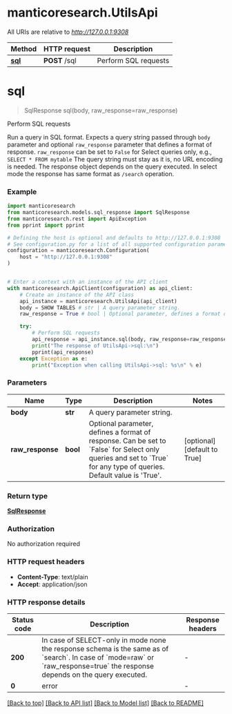 # manticoresearch.UtilsApi

All URIs are relative to *http://127.0.0.1:9308*

Method | HTTP request | Description
------------- | ------------- | -------------
[**sql**](UtilsApi.md#sql) | **POST** /sql | Perform SQL requests


# **sql**
> SqlResponse sql(body, raw_response=raw_response)

Perform SQL requests

Run a query in SQL format.
Expects a query string passed through `body` parameter and optional `raw_response` parameter that defines a format of response.
`raw_response` can be set to `False` for Select queries only, e.g., `SELECT * FROM mytable`
The query string must stay as it is, no URL encoding is needed.
The response object depends on the query executed. In select mode the response has same format as `/search` operation.


### Example


```python
import manticoresearch
from manticoresearch.models.sql_response import SqlResponse
from manticoresearch.rest import ApiException
from pprint import pprint

# Defining the host is optional and defaults to http://127.0.0.1:9308
# See configuration.py for a list of all supported configuration parameters.
configuration = manticoresearch.Configuration(
    host = "http://127.0.0.1:9308"
)


# Enter a context with an instance of the API client
with manticoresearch.ApiClient(configuration) as api_client:
    # Create an instance of the API class
    api_instance = manticoresearch.UtilsApi(api_client)
    body = SHOW TABLES # str | A query parameter string. 
    raw_response = True # bool | Optional parameter, defines a format of response. Can be set to `False` for Select only queries and set to `True` for any type of queries. Default value is 'True'.  (optional) (default to True)

    try:
        # Perform SQL requests
        api_response = api_instance.sql(body, raw_response=raw_response)
        print("The response of UtilsApi->sql:\n")
        pprint(api_response)
    except Exception as e:
        print("Exception when calling UtilsApi->sql: %s\n" % e)
```



### Parameters


Name | Type | Description  | Notes
------------- | ------------- | ------------- | -------------
 **body** | **str**| A query parameter string.  | 
 **raw_response** | **bool**| Optional parameter, defines a format of response. Can be set to &#x60;False&#x60; for Select only queries and set to &#x60;True&#x60; for any type of queries. Default value is &#39;True&#39;.  | [optional] [default to True]

### Return type

[**SqlResponse**](SqlResponse.md)

### Authorization

No authorization required

### HTTP request headers

 - **Content-Type**: text/plain
 - **Accept**: application/json

### HTTP response details

| Status code | Description | Response headers |
|-------------|-------------|------------------|
**200** | In case of SELECT-only in mode none the response schema is the same as of &#x60;search&#x60;. In case of &#x60;mode&#x3D;raw&#x60; or &#x60;raw_response&#x3D;true&#x60; the response depends on the query executed.  |  -  |
**0** | error |  -  |

[[Back to top]](#) [[Back to API list]](../README.md#documentation-for-api-endpoints) [[Back to Model list]](../README.md#documentation-for-models) [[Back to README]](../README.md)


